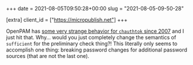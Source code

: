+++
date = 2021-08-05T09:50:28+00:00
slug = "2021-08-05-09-50-28"

[extra]
client_id = ["https://micropublish.net"]
+++

OpenPAM has [some very strange behavior for `chauthtok` since 2007](https://mail-index.netbsd.org/tech-userlevel/2007/08/25/0006.html) and I just hit that. Why… would you just completely change the semantics of `sufficient` for the preliminary check thing?! This literally only seems to accomplish one thing: breaking password changes for additional password sources (that are not the last one).
